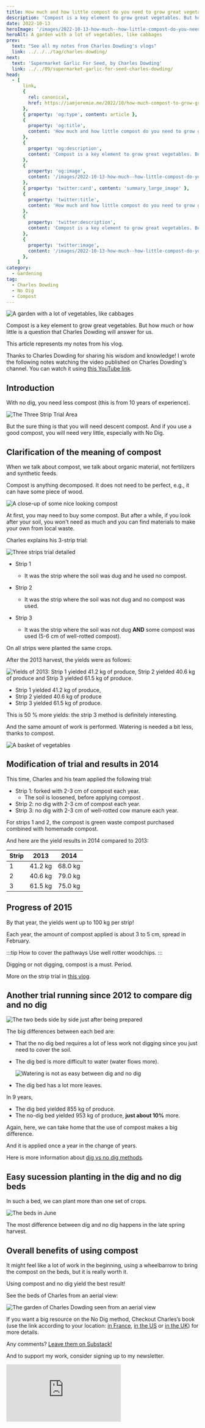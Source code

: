 ```yaml
---
title: How much and how little compost do you need to grow great vegetables, by Charles Dowding
description: 'Compost is a key element to grow great vegetables. But how much or how little is a question that Charles Dowding will answer for us. The following article represents my notes from his vlog.'
date: 2022-10-13
heroImage: '/images/2022-10-13-how-much--how-little-compost-do-you-need-to-grow-great-vegetables-charles-dowding-hero.jpg'
heroAlt: A garden with a lot of vegetables, like cabbages
prev:
  text: "See all my notes from Charles Dowding's vlogs"
  link: ../../../tag/charles-dowding/
next:
  text: 'Supermarket Garlic For Seed, by Charles Dowding'
  link: ../../09/supermarket-garlic-for-seed-charles-dowding/
head:
  - [
      link,
      {
        rel: canonical,
        href: https://iamjeremie.me/2022/10/how-much-compost-to-grow-great-vegetables-charles-dowding/,
      },
      { property: 'og:type', content: article },
      {
        property: 'og:title',
        content: 'How much and how little compost do you need to grow great vegetables, by Charles Dowding',
      },
      {
        property: 'og:description',
        content: 'Compost is a key element to grow great vegetables. But how much or how little is a question that Charles Dowding will answer for us. The following article represents my notes from his vlog.',
      },
      {
        property: 'og:image',
        content: '/images/2022-10-13-how-much--how-little-compost-do-you-need-to-grow-great-vegetables-charles-dowding-hero.jpg',
      },
      { property: 'twitter:card', content: 'summary_large_image' },
      {
        property: 'twitter:title',
        content: 'How much and how little compost do you need to grow great vegetables, by Charles Dowding',
      },
      {
        property: 'twitter:description',
        content: 'Compost is a key element to grow great vegetables. But how much or how little is a question that Charles Dowding will answer for us. The following article represents my notes from his vlog.',
      },
      {
        property: 'twitter:image',
        content: '/images/2022-10-13-how-much--how-little-compost-do-you-need-to-grow-great-vegetables-charles-dowding-hero.jpg',
      },
    ]
category:
  - Gardening
tag:
  - Charles Dowding
  - No Dig
  - Compost
---
```


![A garden with a lot of vegetables, like cabbages](/images/2022-10-13-how-much--how-little-compost-do-you-need-to-grow-great-vegetables-charles-dowding-hero.jpg "Credits: image taken from Charles Dowding's vlog")

Compost is a key element to grow great vegetables. But how much or how little is a question that Charles Dowding will answer for us.

This article represents my notes from his vlog.

Thanks to Charles Dowding for sharing his wisdom and knowledge!
I wrote the following notes watching the video published on Charles Dowding's channel.
You can watch it using [this YouTube link](https://www.youtube.com/watch?v=4APqcvo-gqE).

<!-- more -->

## Introduction

With no dig, you need less compost (this is from 10 years of experience).

![The Three Strip Trial Area](./images/three-strip-trial-area.jpg "Credits: image taken from Charles Dowding's vlog")

But the sure thing is that you will need descent compost. And if you use a good compost, you will need very little, especially with No Dig.

## Clarification of the meaning of compost

When we talk about compost, we talk about organic material, not fertilizers and synthetic feeds.

Compost is anything decomposed. It does not need to be perfect, e.g., it can have some piece of wood.

![A close-up of some nice looking compost](./images/close-up-compost.jpg "Credits: image taken from Charles Dowding's vlog")

At first, you may need to buy some compost. But after a while, if you look after your soil, you won't need as much and you can find materials to make your own from local waste.

Charles explains his 3-strip trial:

![Three strips trial detailed](./images/three-strip-trial-area-detailed.jpg "Credits: image taken from Charles Dowding's vlog")

- Strip 1

  - It was the strip where the soil was dug and he used no compost.

- Strip 2

  - It was the strip where the soil was not dug and no compost was used.

- Strip 3
  - It was the strip where the soil was not dug **AND** some compost was used (5-6 cm of well-rotted compost).

On all strips were planted the same crops.

After the 2013 harvest, the yields were as follows:

![Yields of 2013:  Strip 1 yielded 41.2 kg of produce, Strip 2 yielded 40.6 kg of produce and Strip 3 yielded 61.5 kg of produce.](./images/yields-from-each-strip.jpg "Credits: image taken from Charles Dowding's vlog")

- Strip 1 yielded 41.2 kg of produce,
- Strip 2 yielded 40.6 kg of produce
- Strip 3 yielded 61.5 kg of produce.

This is 50 % more yields: the strip 3 method is definitely interesting.

And the same amount of work is performed. Watering is needed a bit less, thanks to compost.

![A basket of vegetables](./images/a-basket-of-vegetables.jpg "Credits: image taken from Charles Dowding's vlog")

## Modification of trial and results in 2014

This time, Charles and his team applied the following trial:

- Strip 1: forked with 2-3 cm of compost each year.
  - The soil is loosened, before applying compost .
- Strip 2: no dig with 2-3 cm of compost each year.
- Strip 3: no dig with 2-3 cm of well-rotted cow manure each year.

For strips 1 and 2, the compost is green waste compost purchased combined with homemade compost.

And here are the yield results in 2014 compared to 2013:

| Strip | 2013    | 2014    |
| ----- | ------- | ------- |
| 1     | 41.2 kg | 68.0 kg |
| 2     | 40.6 kg | 79.0 kg |
| 3     | 61.5 kg | 75.0 kg |

## Progress of 2015

By that year, the yields went up to 100 kg per strip!

Each year, the amount of compost applied is about 3 to 5 cm, spread in February.

:::tip How to cover the pathways
Use well rotter woodchips.
:::

Digging or not digging, compost is a must. Period.

More on the strip trial in [this vlog](https://www.youtube.com/watch?v=XA4VdUaJR7w).

## Another trial running since 2012 to compare dig and no dig

![The two beds side by side just after being prepared](./images/beds-of-another-trial.jpg "Credits: image taken from Charles Dowding's vlog")

The big differences between each bed are:

- That the no dig bed requires a lot of less work not digging since you just need to cover the soil.
- The dig bed is more difficult to water (water flows more).

  ![Watering is not as easy between dig and no dig](./images/watering-difference-between-di-and-no-dig.jpg "Credits: image taken from Charles Dowding's vlog")

- The dig bed has a lot more leaves.

In 9 years,

- The dig bed yielded 855 kg of produce.
- The no-dig bed yielded 953 kg of produce, **just about 10%** more.

Again, here, we can take home that the use of compost makes a big difference.

And it is applied once a year in the change of years.

Here is more information about [dig vs no dig methods](https://www.youtube.com/watch?v=Ba0qPjF_wNI).

## Easy sucession planting in the dig and no dig beds

In such a bed, we can plant more than one set of crops.

![The beds in June](./images/beds-beginning-of-june.jpg "Credits: image taken from Charles Dowding's vlog")

The most difference between dig and no dig happens in the late spring harvest.

## Overall benefits of using compost

It might feel like a lot of work in the beginning, using a wheelbarrow to bring the compost on the beds, but it is really worth it.

Using compost and no dig yield the best result!

See the beds of Charles from an aerial view:

![The garden of Charles Dowding seen from an aerial view](./images/beds-seen-from-above.jpg "Credits: image taken from Charles Dowding's vlog")

If you want a big resource on the No Dig method, Checkout Charles’s book (use the link according to your location: [in France](https://amzn.to/3ELjByW), [in the US](https://amzn.to/3SROzJm) or [in the UK](https://amzn.to/3Nlrpd1)) for more details.

Any comments? [Leave them on Substack!](https://iamjeremie.substack.com/p/how-much-how-little-compost-do-you)

And to support my work, consider signing up to my newsletter.

<!-- markdownlint-disable MD033 -->
<p class="newsletter-wrapper"><iframe class="newsletter-embed" src="https://iamjeremie.substack.com/embed" frameborder="0" scrolling="no"></iframe></p>
